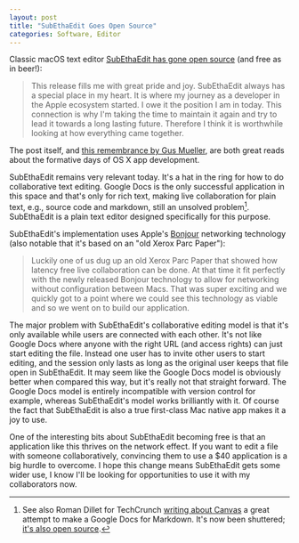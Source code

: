```yaml
---
layout: post
title: "SubEthaEdit Goes Open Source"
categories: Software, Editor
---
```


Classic macOS text editor [SubEthaEdit has gone open source](https://rant.monkeydom.de/posts/2018/11/28/see-is-back) (and free as in beer!): 

> This release fills me with great pride and joy. SubEthaEdit always has a special place in my heart. It is where my journey as a developer in the Apple ecosystem started. I owe it the position I am in today. This connection is why I'm taking the time to maintain it again and try to lead it towards a long lasting future. Therefore I think it is worthwhile looking at how everything came together.

The post itself, and [this remembrance by Gus Mueller](http://shapeof.com/archives/2018/11/subethaedit_goes_open_source.html), are both great reads about the formative days of OS X app development.

SubEthaEdit remains very relevant today. It's a hat in the ring for how to do collaborative text editing. Google Docs is the only successful application in this space and that's only for rich text, making live collaboration for plain text, e.g., source code and markdown, still an unsolved problem[^canvas]. SubEthaEdit is a plain text editor designed specifically for this purpose.

SubEthaEdit's implementation uses Apple's [Bonjour](https://en.wikipedia.org/wiki/Bonjour_(software)) networking technology (also notable that it's based on an "old Xerox Parc Paper"):

> Luckily one of us dug up an old Xerox Parc Paper that showed how latency free live collaboration can be done. At that time it fit perfectly with the newly released Bonjour technology to allow for networking without configuration between Macs. That was super exciting and we quickly got to a point where we could see this technology as viable and so we went on to build our application.

The major problem with SubEthaEdit's collaborative editing model is that it's only available while users are connected with each other. It's not like Google Docs where anyone with the right URL (and access rights) can just start editing the file. Instead one user has to invite other users to start editing, and the session only lasts as long as the original user keeps that file open in SubEthaEdit. It may seem like the Google Docs model is obviously better when compared this way, but it's really not that straight forward. The Google Docs model is entirely incompatible with version control for example, whereas SubEthaEdit's model works brilliantly with it. Of course the fact that SubEthaEdit is also a true first-class Mac native app makes it a joy to use.

One of the interesting bits about SubEthaEdit becoming free is that an application like this thrives on the network effect. If you want to edit a file with someone collaboratively, convincing them to use a $40 application is a big hurdle to overcome. I hope this change means SubEthaEdit gets some wider use, I know I'll be looking for opportunities to use it with my collaborators now.

[^canvas]: See also Roman Dillet for TechCrunch [writing about Canvas](https://techcrunch.com/2016/08/19/canvas-is-the-collaborative-markdown-editor-ive-been-waiting-for/) a great attempt to make a Google Docs for Markdown. It's now been shuttered; [it's also open source](https://github.com/usecanvas/).